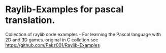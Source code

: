 # Raylib-Examples for pascal translation.
Collection of raylib code examples - For learning the Pascal language with 2D and 3D games.
original in C colletion see https://github.com/Pakz001/Raylib-Examples
